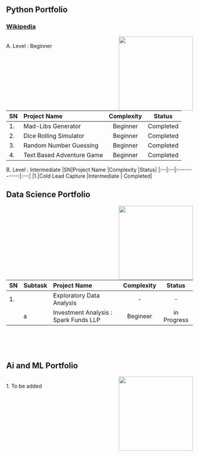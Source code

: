 ## Python Portfolio 
### [Wikipedia](https://github.com/gautamwalve/Portfolio_Projects/wiki)

<img align = "right" width = "200" src = "https://img.icons8.com/clouds/512/python.png">
<br clear= "left"/>
A. Level : Beginner

|SN|Project Name          |Complexity   |Status|
|:--|:--|:-----------:|:--:|
|1.|Mad-Libs Generator |Beginner | Completed| <br>
|2.|Dice Rolling Simulator |Beginner | Completed| <br>
|3.|Random Number Guessing |Beginner | Completed| <br>
|4.|Text Based Adventure Game |Beginner | Completed| <br> 

B. Level : Intermediate
|SN|Project Name          |Complexity   |Status|
|:--|:--|:-----------:|:--:|
|1.|Cold Lead Capture |Intermediate | Completed| <br>

## Data Science Portfolio

<img align = "right" width = "200" src = "https://i.imgur.com/p7um1ZK.png">
<br clear= "left"/>

|SN|Subtask|Project Name|Complexity| Status|
|:-|:--|:--|:--:|:--:|
|1.||Exploratory Data Analysis|-|-|<br>
| | a| Investment Analysis : Spark Funds LLP|Begineer|in Progress|
</pre>
<br>
<br>
<br>

</details>

## Ai and ML Portfolio

<img align = "right" width = "200" src = "https://i.imgur.com/hEAIS0j.png">
<br clear= "left"/>
1. To be added
<br>
</details>
